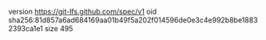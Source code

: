 version https://git-lfs.github.com/spec/v1
oid sha256:81d857a6ad684169aa01b49f5a202f014596de0e3c4e992b8be18832393ca1e1
size 495
